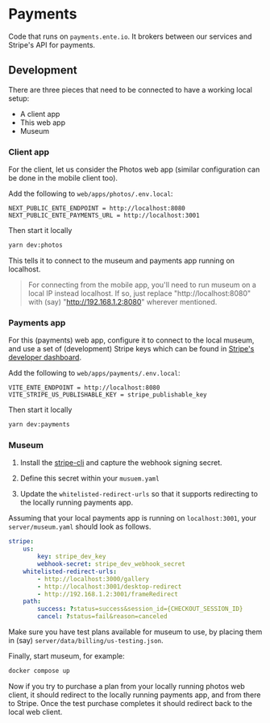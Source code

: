 # Payments

Code that runs on `payments.ente.io`. It brokers between our services and
Stripe's API for payments.

## Development

There are three pieces that need to be connected to have a working local setup:

-   A client app
-   This web app
-   Museum

### Client app

For the client, let us consider the Photos web app (similar configuration can be
done in the mobile client too).

Add the following to `web/apps/photos/.env.local`:

```env
NEXT_PUBLIC_ENTE_ENDPOINT = http://localhost:8080
NEXT_PUBLIC_ENTE_PAYMENTS_URL = http://localhost:3001
```

Then start it locally

```sh
yarn dev:photos
```

This tells it to connect to the museum and payments app running on localhost.

> For connecting from the mobile app, you'll need to run museum on a local IP
> instead localhost. If so, just replace "http://localhost:8080" with (say)
> "http://192.168.1.2:8080" wherever mentioned.

### Payments app

For this (payments) web app, configure it to connect to the local museum, and
use a set of (development) Stripe keys which can be found in
[Stripe's developer dashboard](https://dashboard.stripe.com).

Add the following to `web/apps/payments/.env.local`:

```env
VITE_ENTE_ENDPOINT = http://localhost:8080
VITE_STRIPE_US_PUBLISHABLE_KEY = stripe_publishable_key
```

Then start it locally

```sh
yarn dev:payments
```

### Museum

1. Install the [stripe-cli](https://docs.stripe.com/stripe-cli) and capture the
   webhook signing secret.

2. Define this secret within your `musuem.yaml`

3. Update the `whitelisted-redirect-urls` so that it supports redirecting to the
   locally running payments app.

Assuming that your local payments app is running on `localhost:3001`, your
`server/museum.yaml` should look as follows.

```yaml
stripe:
    us:
        key: stripe_dev_key
        webhook-secret: stripe_dev_webhook_secret
    whitelisted-redirect-urls:
        - http://localhost:3000/gallery
        - http://localhost:3001/desktop-redirect
        - http://192.168.1.2:3001/frameRedirect
    path:
        success: ?status=success&session_id={CHECKOUT_SESSION_ID}
        cancel: ?status=fail&reason=canceled
```

Make sure you have test plans available for museum to use, by placing them in
(say) `server/data/billing/us-testing.json`.

Finally, start museum, for example:

```sh
docker compose up
```

Now if you try to purchase a plan from your locally running photos web client,
it should redirect to the locally running payments app, and from there to
Stripe. Once the test purchase completes it should redirect back to the local
web client.
